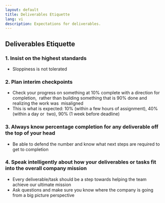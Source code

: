 ```yaml
---
layout: default
title: Deliverables Etiquette
lang: vi
description: Expectations for deliverables.
---
```




## Deliverables Etiquette

### 1. Insist on the highest standards 
* Sloppiness is not tolerated

### 2. Plan interim checkpoints
* Check your progress on something at 10% complete with a direction for completion,  rather than building something that is 90% done and realizing the work was  misaligned  
* This is what is expected: 10% (within a few hours of assignment), 40% (within a day or  two), 90% (1 week before deadline)  

### 3. Always know percentage completion for any deliverable off the top of your head  
* Be able to defend the number and know what next steps are required to get to completion

### 4. Speak intelligently about how your deliverables or tasks fit into the overall company mission
* Every deliverable/task should be a step towards helping the team achieve our ultimate mission
* Ask questions and make sure you know where the company is going from a big picture perspective  

<br>

